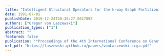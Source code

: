 ```yaml
---
title: "Intelligent Structural Operators for the k-way Graph Partitioning Problem"
date: 1991-07-01
publishDate: 2019-12-24T20:35:27.062789Z
authors: ["Gregor von Laszewski"]
publication_types: ["1"]
abstract: ""
featured: false
publication: "*Proceedings of the 4th International Conference on Genetic Algorithms*"
url_pdf: "https://laszewski.github.io/papers/vonLaszewski-icga.pdf"
---
```


